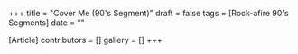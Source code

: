 +++
title = "Cover Me (90's Segment)"
draft = false
tags = [Rock-afire 90's Segments]
date = ""

[Article]
contributors = []
gallery = []
+++